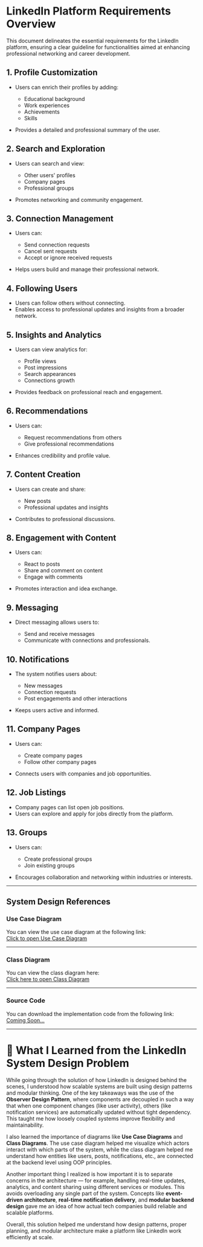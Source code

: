 # LinkedIn Platform Requirements Overview

This document delineates the essential requirements for the LinkedIn platform, ensuring a clear guideline for functionalities aimed at enhancing professional networking and career development.

## 1. Profile Customization

* Users can enrich their profiles by adding:

  * Educational background
  * Work experiences
  * Achievements
  * Skills
* Provides a detailed and professional summary of the user.

## 2. Search and Exploration

* Users can search and view:

  * Other users' profiles
  * Company pages
  * Professional groups
* Promotes networking and community engagement.

## 3. Connection Management

* Users can:

  * Send connection requests
  * Cancel sent requests
  * Accept or ignore received requests
* Helps users build and manage their professional network.

## 4. Following Users

* Users can follow others without connecting.
* Enables access to professional updates and insights from a broader network.

## 5. Insights and Analytics

* Users can view analytics for:

  * Profile views
  * Post impressions
  * Search appearances
  * Connections growth
* Provides feedback on professional reach and engagement.

## 6. Recommendations

* Users can:

  * Request recommendations from others
  * Give professional recommendations
* Enhances credibility and profile value.

## 7. Content Creation

* Users can create and share:

  * New posts
  * Professional updates and insights
* Contributes to professional discussions.

## 8. Engagement with Content

* Users can:

  * React to posts
  * Share and comment on content
  * Engage with comments
* Promotes interaction and idea exchange.

## 9. Messaging

* Direct messaging allows users to:

  * Send and receive messages
  * Communicate with connections and professionals.

## 10. Notifications

* The system notifies users about:

  * New messages
  * Connection requests
  * Post engagements and other interactions
* Keeps users active and informed.

## 11. Company Pages

* Users can:

  * Create company pages
  * Follow other company pages
* Connects users with companies and job opportunities.

## 12. Job Listings

* Company pages can list open job positions.
* Users can explore and apply for jobs directly from the platform.

## 13. Groups

* Users can:

  * Create professional groups
  * Join existing groups
* Encourages collaboration and networking within industries or interests.

---

## System Design References

###  Use Case Diagram  
You can view the use case diagram at the following link:  
[Click to open Use Case Diagram](https://viewer.diagrams.net/?tags=%7B%7D&lightbox=1&target=blank&highlight=0000ff&edit=_blank&layers=1&nav=1&dark=1#R%3Cmxfile%3E%3Cdiagram%20name%3D%22Page-1%22%20id%3D%22oovZTRu26K2mrrZIscwE%22%3E7V1bd5u4Fv41eWwXkrjYj2nSzJk5M%2Bt0tatrzjwSo9hMMXIBp8n59UdcY7ZEjLEk5Ewf2oAMMtb%2B9O29P124Ijfbp1%2BycLf5g0U0ucJO9HRFbq8wXmJC%2BJ%2By5Lku4WVNyTqLo7oMvRR8if9Hm0KnKd3HEc17FxaMJUW86xeuWJrSVdErC7OM%2Fehf9sCS%2FrfuwjUVCr6swkQs%2FTOOik1Tih3n5YN%2F0Xi9ab%2Fabz%2FZhu3VTUG%2BCSP246CIfLwiNxljRX20fbqhSdl8bcPU990NfNo9WUbTYswN%2F44%2Bfvj07T%2FP6e77L07%2BmX1dff36rqnlMUz2zS9uHrZ4bpsgY%2Fs0omUlzhX58GMTF%2FTLLlyVn%2F7gVudlm2Kb8DPED5vqaFbQp8HnRN2v58ChbEuL7Jlf0tzwjreuV9%2FUoWbRtOEPmQ02vfZfNqVhY%2Fl19wUvbcMPmuY5oakWrqSt%2FIR%2F8YcHxn%2FaYaP53%2Fes%2FeBdXqH6ml9A%2FN1T1Ujt5%2Fxo3fytKrpvC77m9CbMKb%2FnNg7XWbjlR%2ByB%2F%2Fd7nH6j0a8pP%2FzynBd0297Kf9M9rI6X1Y%2FWFgPTciMVffuFSbxO%2BfGKG4tmvKA0Zcz7w3XzwTaOovJ2KRD6UFGBhQXx3vfB4CJPBIPrIxELRBcSlstBJOS7MB2DBEQGkHAdRfyZ9rsoLErrh6tNTB%2FpllZWbI1af8uAUfkP4Ow4ZCLFfXWJQVclEusgLOmpC13WQS0vnNFRx5qHPu1oFtOUt%2FDILmfUOr4LrOOR%2Ba0jczl6rJN%2Fi8sHstAwCCHYb%2BQuzqhlsDHL7DL2ECd2dppl20e6TmOBaYg5Sov2q7CIWWqlcQLIaDb0G1lgCBspja7LdISf3Sds9Y03By9q8h3k16d3JV3VsdNBs%2FWDKt5Q2fN%2FyxMeFzWnfx1%2BdvvUO3tuz57i4uA2fvZXU395%2FHJTedLeU%2F8KGgkpEjAX%2F6Vsn63oiJCpCLM1LY6z0DACnPeO4yxFm%2FuNfTOacPg%2B9h9ZZvTmKz6xuOpAgz5zgQFy6h%2Fb3HeYcMGq3MWxqurmeKWq9kL28JDT3jUVVrv2OQe%2Bnkn4djAsLdDh0HlfBpKvYbE8%2BcRjLf5zy7xENT47hrUfoDwl6qPK96cCNPCCflVBGwNYBVB%2FDn5FPXZ9Iduj%2FOrUX9ch2%2Bf%2BYVZkO5eCbDFdCaYi21%2B6oJO0wqNVyA5moF50Ndb%2Fv8Qap0QaSrHbar72YxcKIcHksMH3YFVQybICuwsJdhWlJLc0oVUyktEV2245wO3NSAQFbLGcPyMZFijPts1n%2Bn1P87KOz%2FYbJ4AjCRYYB%2BmUJ1crurtU2wTzS8dIFCc%2FPhW8GXONflnuZY9GnFGYb6pKWicOnftLqq89ve%2B8wQhHvZTDQodTDmACvoSedLRT9vx%2BVaSLq484ZWUOF%2BEZsDlBNerjcqJcpRKbaHwCNIDNBgRlDOljjTFkQABcl4upcBWQb6P0hDTK2mHjCu%2FidcqyMphs5ohU%2FtCJ08e4sNg5gvEh4shG7lyzzvH8CRCD1so5IV2YibxRJjIcv4harjEfcUroMeAjTguAlPqI0fJv3QvMxC8uyC0JbhWj0x2CB9EKVWPt8YtMxlVEH59YlZGG%2FN9v7N5KuugccGcALKELJKELaCiFdCHTHxWZ5IElCWcXfLdP20Nnn9PMTuOAMRWycOZ3txoFtseYlvYI0zB5LuJVbqdRIPt1vHrMwWrsMQqUNWcwBgqz1abpJtwkd2vuaHflwd%2FsvvxTTjZWb6qyltbtq5q2KZgOB7PHRliB7jZkunb2zF3UKNd3GQ1XZZ27yjNdosnc%2BeU4LMpxBkxWK6cXajVvLEdqtJooVKnL6qvJavkmrDJ6LZ1LhVmgtk3Q%2FNPUsEaxpesyTpW513a509WRtFiIzJ%2B9Y%2F0Cy5bmebnk6SJM4lrQaWST41R1Gu5wKsfzN8%2B5%2BZ%2BEho8lq1Vhn5UWEryNP%2F9wKtYoK9TCWJnCNkf2ZrBuAE0jF4zb1VSGjKNRYGjjNov7iw9lhUCm%2BRjuLxplBZqG90kVU8d5fVQvsLXRNnBytlzyIUujttE4b6eKnC9hQhVpZy9ZNC%2BEyLQD2EjigAoY5jgcTjkYa8FXGmaHzD0hZPygOzY4IQTOMBZHQSYv7jA%2FoEKk6ki4Lftk060Pz%2BJ0lewj2hWue5eoXyCeUc5KlReo0bUrG6JqGu%2FDlXdb1rUvWN50gjJFKTL2jd6whJXT4FOWlrU88C4DilSQjEf8PsksiCuQzFLCMdoWlSOiUTaBtO%2BkrIgfYosX%2BpF2VZ1FMzeJTEH56QVeabHWlR%2F3AjX6zXgBz%2B1jizhwLt%2F4YXUAU4JNTwskUtHopxcY5QWWcJacZJjKsBfQKTgNza66AHeAYZeVyRu%2BWXegUXlKq%2FH5Wke%2FAOtAFrRguINolJ5q67wMelQGem%2BnaVA%2Fm5aPc3hmTaNAgkLHRHXZ%2FCMtYtThsK62PUhs0EBk4tTP6Pc1DaRhxRHRryfHgxYNpF3j34Ws0ze4cP0jVemOfl1RmOsiXIhNbtPfw3ua6AtlB7t%2BE3k1N191zXQIq9d63TBTOO85oYNlI%2BfhxMC6D3fEtpM%2FqUQ2p2YElfjmqMT1QHAhLIobTSUEjl8aX1%2Fnivrb26IS90jQcZlU8lOTO5VKRi91qVMoU5ocnDE8OSohcKmucU3OFTW5N0Yl5C1SybSN0GakEqW0MDpZWQz4ESO0QKbTAlwBR5BpWhAFwzdGCwNp7GXTwvlCInYH1KqvJ0wnzDfhrjzcb5PrVcEOrV8h5RPL40oh5tTEioJtJfAoGBCv2L5I4pTedK9PULUwAXkBHFuRSVgyxR672jQsV6Y8DlN8M9Q0yNtj%2BfdVrpRpr54i%2BkRIWB8C348wmj%2BFusQtzrQT6GkSpCrzjXGf7vFYWaeh4aagBEHnNt3OxIGism47e6Kqd46d9YdXI7YNOC7LmCUCx5sMEOIt%2BkTgt%2FtOGAPIaQKiOiKYvhHlXIY%2BYyNKRFxoaGza0NgAEyCTPOBYBo%2FF5D12Axjhjd2nlFsrfD64rMlNXvFu8Jvah36BW12nYvCdpi1ehBta2AU%2FgibHo0th%2FyXTE7A92dS7y8aHYxk%2Bztix0Udgc%2FsF3E1POz5OExTtd14j9u40jI7J7CG8SEaoSpnzGnpozc7rtLcm2A8%2BNDDmMJ%2FrmpxiW%2BC6TnvzwAWgw7UNHZPz68APQFV4nOM6mZoC4aFdI9SkVoW1IW5C88p%2FKnVece8u0%2BNk3lwy74jFqpapO0RYijLdCQmpmG47t05PLw8YZAFsW4gi7IQ4PnsSJtGMlP5Od0LCzB%2FPhBPy1UrIVjghy9IzcYaFfvipwwd%2Ba%2BRkW4RMFEbIaNzb3U5P3iE5ucgIORlRnk2Cz7JhD%2BLCN12OpyY3OFKVdmp6e7qzdfNk3MnktMAQH8g0PkzozobxcXyBnOH8err418bkHT5Mi3%2B%2BCWnYLD6IbeNWwfSRianD6urwoVYcHmvn2awHd%2FJyJ%2Fdt4YXvxrv2P2yCKzTdZNUdC1vBjFQ9T00pEMwokBm5Q62mOvsitnmlDrhY9YxocW7GaKd%2FqQ4G0IzBALaJk%2FBy6U0Ex9C0N3Pg0CSSzgmOeTMJYdfQyXEiaTdk6apyDEukAX5TPmXEzgkmfcr0vRSEoMj0wF6gSb6ckzZmXt8DtfPJ4IAwM744PlCsXs7MGiNWQ5tkjelDbkezYO3AUCxb%2FrOBgeGKQHfyOiAMZ4p4phd%2BBpoUyxkdCp7XoQC5gwTTZ4oEEBy%2BYXBomss6JzjmlbMhOBZwRf74%2FbEF6oBKiXZ0nL%2FZ6OD2DV%2Be84Ju3%2BQGDpDzsd%2BGAzNu3xCc%2F36cQVteR9t49O7KF21K%2BZtdDZuy3VLgjQR7eF7tgMBgz5%2B8qhdyv1CTbsJeyDRHRRt3d6%2B%2FtHrLbgcIexa8B3OBlXbXsV3vDURA8%2FcntWLcxZlucmaD4ftohTU1qoaE4RcF500y5acZK3nv5XJOVJs%2FWFTuJ%2Ffx%2Fw%3D%3D%3C%2Fdiagram%3E%3C%2Fmxfile%3E)

---

###  Class Diagram 
You can view the class diagram here:  
[Click here to open Class Diagram](https://viewer.diagrams.net/?tags=%7B%7D&lightbox=1&target=blank&highlight=0000ff&edit=_blank&layers=1&nav=1&page-id=gvQBDodTHc6R1Ic5NaMH&dark=1#R%3Cmxfile%3E%3Cdiagram%20name%3D%22Meeting%20Sheduler%202%22%20id%3D%22QbBu87doMeKY3cXJm_e1%22%3E7Vtbc6M2FP41zCQPnuFiE%2BfRdjbb7cx2Zuu0fdyRQcZqBKKSfOuvrwQSBoPXl4asRfwS8NHlXHQ455OOYnmTePOZgnTxlYQQW64dbizvyXLdvmPb4iEp25zi%2Bn4%2Fp0QUhTnN2RGm6F%2BoiGpgtEQhZJWOnBDMUVolBiRJYMArNEApWVe7zQmuck1BBGuEaQBwnfoXCvlCUV2tmGz4BaJooVn7uiUGurcisAUIybpE8j5Z3oQSwvO3eDOBWJpPGyYf93ygtZCMwoSfMsBeut%2B%2F%2FTnebNcz9iv4Pusl0289NcsK4KXS2HJ9LOYbp1JkvlWG8P9ZSjnHMaARSixvZKeb4mePk1SQ%2BhmJww3vAYwi2SsQskEqqLsZxFuknhmf2T5hToQ%2BTbxlQ49lLjISHdycX33mP5hgqSYT5sjnq%2FIQ5BpfQUv3aQsqJdFeqRk5ZZ4Ngs4IDSHtqYYRI1iuwQ9scI6tMZzzwtiHp9RW3Jfdqw9JQKxMyjhFSXTcdjU7%2FVwFYAwQNlqDdB0aLT9S4qNM2HNl%2FxBfGYUsJUn4Qr4kK8QBRyS5u68axoy1LhT5CiEXzmqmFsECBq8TkecT4UTnq%2BBWhHdXkHIkUMMoz3tPWUIcqyz4lEs%2FJqLXHGcQYI5EahaOz2PxeHLE63qBOJymIJAzrgWaKtjIueHmYNJ3CighUBgkMeR0K7roAY%2BDfIgGYAOFRtYlNDNUfRYlIFMgMKAQVFTMvcMY4kXBjDMgh9tByPFF8hQa3WDH6V8g44DyF6SxRwg4tCSEfZYYX5JNCykilLyVOqaEl4He3OjwosNNObw82vXw4tiDlsKL18HwovPULbyc%2FjXGOTphuWmthzFGjFsPYpCtgMt1BJgZ7UYoGParSMOz60jDtRuQRnFI9OahoN%2FBUKB893dC4ls0eK8N6k%2FeqgDxsSK%2BNVeDGSGvMNQguSkknw6gr0w1xEYrgDCYYfXlCl1xAfzU1zrlGRq8BtW6km4GdjXd%2BH4debqDpnQzbAt5%2Bt1NN51KNaJVWrz615Rc07bwVAKLjM1ZSOPa1EA6n2Ss2ssubevBlrO%2Fs7qm5DRtqTjQ%2FmKsRA6ATXn%2FtFrdtSnE8t14xshMDX4IB251m9IQEArganSpg8JYILRnSuKL1TAFFe6XO3x9Plk5j2wqd%2Bi6yJujwocOosLfCEdz4QCyiHncjwyChrdTiIOyJ6U1f9mmsF1I0vaRCoW5IsfrNSwFSbPvgeA1omSZhL2AYKLgAKcgYTpgSacttWEZb3ohoK93NJrdCWYTK7tJlj3u86dsyTau8kf55f7%2BkPYgluEzmbG0avRc9Ft6PwblshsZsBzUzEz0UpcJSAKI%2F58upmT7%2FZKD33C5wXUaz4DayvbDDmZ7fYgZLGC4xLcq5Hln97pya%2BdWPr2Ue2XBRR4MqR18fiRU2cgfzEFmKEdoBBLESut04bb%2BQzg1U5HA6F2xrElJRzZT%2BiBL80YvAIUYAgYvWwNTIIrrexWI4theHaN47rtewHzsPEaRb1vG4e2KxAVRnVbKP2egviuLL0uRwd%2Bv5PB%2B6KvpKtuFRbqP4de3Hf5V6gLC0Fz8lddUuo1d%2FOEp2KXpjk172EVP3ABeTsUQnn%2FsipQmTDBgDDIxhsyt0rVhewcz5I99pNEEKapesecBEj5VV1SvfoGl9p0kRmEohzeufXYoDaUZ7bfxBHevrOb0nbon%2BA8NnuCd7wji5%2B6forO2z7t%2FLvc%2B%2FQc%3D%3C%2Fdiagram%3E%3Cdiagram%20id%3D%22685GCaHP-3-aFwweSdOf%22%20name%3D%22Meeting%20Scheduler%203%22%3E7Vzfd5s2FP5rfE7z4Bx%2BYz8mTrN1O93apN3aveTIINtqADEhJ%2Fb%2B%2BkkgMAJsY2Js4%2FolhouQdK8%2B7v2kK6Wnj%2FzFLwSEs4%2FYhV5PU9xFT7%2FraZqpaib74ZJlItF1XUkkU4LcRKauBI%2FoPyiEabE5cmEkFaQYexSFstDBQQAdKskAIfhVLjbBntxqCKawJHh0gFeW%2Fo1cOhNSTVFWD36FaDpLm7bSJz5ISwtBNAMufs2J9Pc9fUQwpsmVvxhBj5svNUzy3v2ap1nPCAxonRe%2B%2FqY%2B%2Ff7wGXxSPfht7us%2Fnv7EfVHLC%2FDmQuOeZnmsvtuQd5kuhSGsf%2Be8n7c%2BIFMU9PQbJVxkt32KQyYyYhGFC9oHHpryUg7rGyRMuqqBXU3Fb9zOuCiYYKZPVdv8QT%2BKIXLDCmhJe%2BWav0asSVEZM0dSn9wGE5faZbKwKJsR3pMUlWlDar7Nio6OMXEh6YsHNxH2%2BBhssMEutvbghGbGXl9lasVi3%2FXyKwHwhUkjSlAw3W67kp2OqwD0AfI6rUH46na6%2F0h0H8Wd3bXvP8VXRmAU4sD9gj8EL4gCinDw7ko2TDfGOlPkI4SUgbWbWjgz6DyPWJwPGIh2V0GTOq%2B9QEIRYw03Sdy7iwPirYiCd0nvbzErNfFiCjBBLDQz4FOf%2Fdyp7PJ1hih8DIHDa3xlbCprhtcNF2uDvppRCcbCIPYhJUtWJH3BGAoKJhhYRkdec3RmIMrMckwmo2BAUKhpVvmKZLALwTN24BzaGXKOD7xNptGFd9T%2FBCMKCP2CUvLhAgp7HJ33nORzcdd8CvMl%2B1KnK%2F7FVLRr2cGoytBORXkfM1TKPkZVzJZ8jH6GPiaNVhcfU%2F%2BT9BOOEiWm7dm3Hopoz2YvKYK%2BnIaXGZPz8AdDXfYGtlqmG5pSQTdUpS26YZyhKxDYfcDYv3iDQ01TjzxhAexjRXTZXQ3GGD9DN2XKVS65Pos%2BMdVQdPMCkAfGnvhyma5exv7E1%2FpIY0p4CqqdTbhJw0tGPu2KeGNWxZtBW9TTPN94c1axhj3lFpf%2FdiXYtN15wplF3MxOVOPU1EBpQImbai%2B8tK1HNB%2F%2FiNObvKXHlnIE7Q%2FGCwsCsCrw10vZnZpCUTIdjxvqpgYb%2BcAlfZN7BbiMuXY640GgzyjaPcF%2BYzW6QgtNRaaFVlXSY1iV9DDbWoWwzpAV%2FoEpmjAA8Fzmdhx1iBpeliHW9j3IjfmXZQjbpSRtr6kQmCiyPWsThSCoxh5wnqcEzwO372APCzpACQii1GFx0Oaeedzf9F1Ant%2BR6fgda2zUizeUxT9XyS9%2FEk9c%2BU3%2B4upqnfbA5%2B4zGEehbPSk65fwvo3KxRszYN6pdTPQc11GIHCg9zZduhLth7oc7fWqnINauQbUVrS3zzDap6uYzgy6c%2B%2BShtxt8T5N3SqJlevnck%2FMufCFITGDT5aEpIn82hjUDeUwmYIARblxajit%2FylAHQlP0OlZMU9KcSB3s%2FdOHOY7PQAEehBEsNkYdIWiqIYm74uwjDJH0bWDbsMcnD1H4VfLiMLLHokGXp1I6Z8dWN%2BJ%2BZc5i%2BCHSzkcjn1V7WVrmKT7OXB9meGfpC7AdbvLv5Kcyrlzl9ImG6O8v1uv2mSzF%2FLy%2Bekp%2Bmt5a7%2F%2FqhkP6J%2B%2BEUz0ynOrBYOyb%2BSGnwBmdy4CPj%2ByNOOY4Nv072PjxVZjd%2BLYsWbI9owXdSHvhcLLLRD9lr7Drr9z%2BbUp7u4WuWJ3S3GT9Am6pTPGBduzfuM5ceAGtqZXj1E%2BoWUJYzNGzfzBi9xm1QiI6j7hOBGRjbdqFPbwWoVRTDorXsufOC7WZGjG5poo%2BzAhLdUUQyLTsjlKqk4adRclBxl9q3BezDaH15bebPxLm8EPPPxVO7%2FXD7%2FjgShCTp3RVfKju3Fs2QiSZQYIfpNDBL9dvRbfteA5xFp0YusN5aytGEuT43kXb%2B7L6ZiFc4p6U6eTHS9Iw1Vxlb9l1FWt%2Fe8FdbJP0TY7lQx4ytGAZ9UE3nbn1ibwzEK004eNgWcVgFfcTNIy8KoWdNYDL8ABrOXrsui13dvtETzmMUFh24XVusYMyBwMZEwY9TDBRgksc8VCXiBa32OzELbTdlYQS2rcK%2BCG7QDujcFVPZyHM2p6uKOCeWAXD%2Bg2Da3DwiL28MCRNZ1NvpHPK034%2FLWiyPHX0tRWAjCv5BMkiBmLr8HuG7JaTcgaWyHb1oxDVZt624G5raa2AVp17PztHlHd3SMqJ%2B4R7WN6RFXXiy5Raxrg9UHBJ9oHhtxuk9x9rnHIzLCuN1w5wO8SGE9mHjw4mOdTLXMLeGrDcKAeGYZVpx4PE5o7BkO1Jgy3e8i9wXBYiMBmU2%2FIJ8Gba2obhlXHLDo7Bz7uwohVXEdrvDDSdBK8N1Ss345bd8eJbm07UZ8KRnxBj71xh8CUAL5BEk%2B4qr3cf5xRHsu7Kap2oMhJxAKO%2BW4bGbxpsjDbelPMKfrIdfnrlalCGfrCYm9JHA4K%2B7JVI4VmDsG2UQHh4gS1RtqQ3a7%2BlW4CnNW%2FJNbf%2Fw8%3D%3C%2Fdiagram%3E%3Cdiagram%20id%3D%221o1s3NdxXUbViWnlhf0z%22%20name%3D%22Vending%20Machine%201%22%3E7Vxbc5s4FP41eawHSVwfUyfd3ZlmJpN0u%2B1TRzGKrSkgL8ixvb9%2BhQEDQgQbW9hOkpnW6MIBzvedCwfBFRqHqz9iPJ%2FdMZ8EV9DwV1fo5gpCZAJH%2FKQ966xH%2FBlZzzSmftYHyo5H%2Bh%2FJO4tpC%2BqTpDaRMxZwOq93TlgUkQmv9eE4Zsv6tGcW1I86x1PS6Hic4KDZ%2Bw%2F1%2BSzvhYZRDvxJ6HRWHNouRkJczM47khn22bLShW6v0DhmjGdb4WpMglR9hWKy%2Fb60jG7PLCYR32UHBL5a5CEJ%2FW%2Fmz%2B%2FhnfuFsl%2BfYCblBQeL%2FIqvoB0IeZ%2BfmRArzpqvc13Y%2Fy5YMfAp2SB1LSYAdy7g%2FlyOi61p%2BjteJJyFJC4EijPLZGbDuVK24qHQzzzdXITB9YSzWMx5ITGnAoyv%2BIkE9yyhnLJITHliXIiuTLgO6DQd4Gwuemc8DEQDiE224AGNyHhLD2N76HRfsmpVJthCJNhNxIXweC2m5DuYBUFzYpsQZe1lhSUonzOrEGTLbJwzc7qVXWInNnL49oAS6YPy2g9p9C5wdN2T42jpw%2FFxnXASvkkggevVkbSB20QSqpBEupCEpgJKSckxW0Q%2B8XNFLGeUk8c5nqSjSxFT68o7gp5sp64miBRqMjyFnjxPm54Opzw0Wyj%2FnZJlK%2BGzbp%2B%2ByF3FYYt8pJCKmge4j5m%2FmPCOY4ju2mEkFggliYyGDMIARzIUZCoYYCoI4Fq68Lf14f9XlAhlaWXAHYvI%2BnLxN10F%2FqqQ52qzf0cf%2Ft%2FwbyLGu6z0jPCwVR5ZZY%2BeNnt09eFx7fuXBYerMg93UPPw9MHxQEL2cmEGAgxFkg4H9VjFwXRA8kgC0plPvLOcxZOyVlOV3CtzFm0MALpjlkb8xzMcTbsOccbwW86O93b64D%2B8cNYK%2F5gFmQcwxmz3ssugeLh1PDxV1WTQGIkOr3694pBxPJl9OORaucVCO3hka1AKqKotx6oi4ID6mOv1yhd2HwksqXZqOwovMGxQ1lhIehBpGU70MuDy3MD26VbBAePkbkBjMemB8EXcHpHfY2oGoCndL6sYMKwX0FhOepyxpRi%2FjWMW6w0GJEnwRRHBlJNCWxEOVA8W9BFBVceSVRT51%2Bk6AdGKRPytq6X%2BcCbbl%2FiNFQOdKqpoQOULi76YBJjTl7p4lVbyI9yL2wNeqZNIvtjxUF1EwhbxhOR7lbrtFARlQRzHU8IbgjYgbS%2F7ANxUBa%2F%2BuAl04vWPauNn2hhZRfNmVR28We%2BJNzQyfbxyRdkTrnMhBipKmvsSw5IfHYFhiVGEkQshxrngbcGeeMuVVws6I8caFnJVne0D8i7IbaeJVF%2FUVbJ0o64qr72fyN0IuLtCBwx02tBtqupw7we43ilXA7iGJN3A7bBWqZefLV3rz3zmQDkXOikzgAG9kWsa2z%2BgiSi2PTBRVDW2t2vhGY52G47bsvfleWpVnUw%2FjkL%2BRkOvnBk8Jd621Ux5%2B2bPjTS8IUo3xqpK2Nu1VVnhAMAjVUA8WZBu4I5buTqDCgg6qVU3mGH0ZYblGiNgdwjTzY7Lqo%2BdC%2BgNI97jhnhkVDIA8LpYzegX2vlAf99gAEcO6M2AbmG6cT%2FNrfUOCRs6Jc6W2XDtcHSsuL%2Bzaxdax%2BvKtHk6IWk%2Faxu1HKgkTSbyuBQ6fIlM67tl4heH6WPFoNmi0SRY%2BGTbWd9BfqL5%2BjK3kuFsTqKNWyreGwYwfeyKk9mG5ECH1yMryn%2FkEtPtyl6iVe6UNvbPorotLWdNd7rVYpM5%2FdJ4VixhrD6etY900wykuyjTckZmpRhi9CxNAyS%2Fd9shuMVcS8HFRPb8nBA9flvjC523Ky7on%2FQwnqeATX7XrcfOml9oen0b5rabj8oMXjUCtcEdrxzYbTr2rqZjdoazo9mJKYUB1%2BhbFpQfzTYk6c5ODl92dbYsLx38PjzXVfjuZrpzINMrQaJ490gL%2BaVV%2FZ4De5Lftup35O6OtdRBw8Dhq9LO1kD2yYZaMq8BzcM6x0Ag3cU4qLctwLot2NbAgWC%2F0uUJPLRo3JOYigslsQZ6DUYaE3kjz3OACV0r%2Fd%2BRnKDZ87mFWSz2kNf1D8WgI5c3T3zLZu7obk66RBC4kgOyZNB3dkDyh1isgeuj9uFvZiK7vcixEfRUdPydkPHmrRDjhuJpjEOxxZ7TixX%2FvguW0mgqtu7wZEaj6mruJ1lkV9DmZMXrNMf5N3YmgpOk%2BnWe4uM7IfX9dHfl6m9VNfC4r2mj4qW8CoVdFYd7fIBHNMsvp2XMKb9Ah27%2FBw%3D%3D%3C%2Fdiagram%3E%3Cdiagram%20id%3D%22npjNLc1JkDWQVycvxiI8%22%20name%3D%22Vending%20Machine%202%22%3E7Vxbb6s4EP41kbIPkQLk0jzmtm3V26qpus8OOMFawBzbNMn59TsGQ0KgbVCbXUxTqQIGX2bG4%2FnGY5OWNfW31wyF7gN1sNcyu862Zc1apmn1jCFcJGWXUOCvm1DWjDgJzdgTFuQ3VsS0WEQczHMFBaWeIGGeaNMgwLbI0RBjdJMvtqJevtcQrXGBsLCRV6T%2BTRzhKqrZ7e5f3GCydtOuB%2BkbH6WlFYG7yKGbA5I1b1lTRqlI7vztFHtSfaliknp%2FvvM244zhQJxSwcX31nL5y5v9Duy7zXDyOne3HdXKG%2FIiJXHLHHjQ3iSULIudUsTgVyT5nPiIrUnQssbdcJs9dgQNgdSLSQJvRQd5ZC1L2cAbZkDdtwB3a3WN%2B1keE1YU5CnrW77o8NhExlDATPortvwXo04EtqDaA40kTea7AXKha6CFxzSXSWZSw0z7Mg67LeF1SZmDWUe9GHPqyWH4QA1V1O3hlcj0%2FX6TqSKPebeKVQLkK60uBCPB%2BnPdFfT0%2FwogtSvZJ8EJ414z3sUuVMpXlvsiCbpJETJi45oNwpJ93LGZ69J8w0wQ8P3jxHvNYrc2Ub5slvQ5oVBq5cWOfEXAwYKHED5cZgbcblwi8CJEUhOzDWBi1o1sG2%2Ffdd1GBgiApZj6WLAdFFEVhlcKQxSMDnrqebPHpAyS3EM46isiUji4ztreIwXcKLCoABxmA4Fj4dELalSY8hz0daux4w1VoHDoe%2BEd8uW0DZY8zHN%2FcWRfdmSGOTjyZIOiJzNGZZ7MOJcn6zXQkz0j%2B5%2BLJ6sQ%2F9KnlfT%2BXF9nxvfst4YTj3DRGs5kQH8SqNVMmK%2BF8z%2FCZJHjKMhqKxy7hQpTWTuG5T9qA14VhGLYB1j6Xrl0wcbRMA%2BNoxJoNEuhcXQuaOw3EBqzAM8rPuEg8jNKvrR6qrZEvwBsWmV68zR9uh%2B%2FzLVzSZP56%2Fx5fK0f44vH8fROO66fXm7mz%2FXguimLrmxLQgGLYfX6RWQxy5Dl6lzIMvhhyHIr%2BVnJkf0AXm4XAokLrFRZJwQcZsYDDfCujXwaBULLsDdkmPNJJAQN2jLKfYz8JWZaisKwiFgwdVGwxm1fDoymYngY8WwlovmgcJdu5oxR9sDXbRvqYU0nShQ64CFvgzcQgLJdLcelKWGD0U3DhH3cULIivSqLG862Ih02MG4YOz6weEH9CqkvUNgd3iV65ZcTC%2F95ujw7LqKp8sON80X%2Bf8RE8yi0264PtFZjnUZCT94PUvta8p%2FP4mspgk09D9tiirhbXQBdIrzhcYB3NShJDJUFeNk2%2FrcHeFcNDPBeceAAyjwg2yXBJb9TZeEaJ8Ri7Z6aHKuZI2nUtjx6Q8RDSw8v3pGK6yiV8vXYkd5e36CchpghQVnZuJy4xKyZRGr%2F%2F16KUZTp5GP%2BP9R1YmnUDUlgNiTP36ysckNS%2FZfkeD3FgVVwDFvtON2npQjJQlh3KSCwCGRoNCMc7sAR67mk5xgx2z0%2BW6jnOUlYHhM52b9iWrpkKQyre5SmGKbbSwdpCssqSVP0zvbRwKiBaYpHKsgKTEAQetmOqrR%2BjGMGrTdEdN6NEiTdjXLiDFFXTm2zG5O1kyX7FvhwNtbng%2BDGHG7op1%2FGZocbTv4S7Wzf1KZoVYIqpzp3a%2FDZAKaEqYc4xxzq0JUUBv5VnhruslR1d7HjAvuf%2BP28QR7ZgAS2%2FJim45%2Bh3LGZ%2BMRxZPXS0Wew%2FHew1GP3e2yhP8qbgtnrl5iCYfSLtmBVNwV43P%2FmR%2Fzuev%2FbKdb8Xw%3D%3D%3C%2Fdiagram%3E%3Cdiagram%20id%3D%228qslMoILVUiS1fo252IF%22%20name%3D%22Vending%20Machine%203%22%3E7V1bk6I4FP41VrkPPUUAER%2B99Mz27vTM1jh7maepKFHZAcKE2Or%2B%2Bk0gIASw8S60D13CgVxO8p1rErqlDd31BwL9xTO2kNNSFWvd0kYtVe0AtcN%2BOGUTUTRNUyLKnNhWRANbwtj%2BDwli%2FNrStlCQeZFi7FDbzxKn2PPQlGZokBC8yr42w062VR%2FOUY4wnkInT%2F3btuhCUFVF2T74FdnzRdy0ET9xYfy2IAQLaOFViqQ9trQhwZhGV%2B56iBw%2BfPHAROXelzxNekaQR6sUoMPn3z58%2Fzz58uj9eF7%2F6%2F38bpEHUcsLdJaC45ZqOKy%2Bgc%2B7TDdiIIyfS97PgQvJ3PZaWl%2Fx18ntA8U%2BI%2BkhiaI1fYCOPedvTVnfEGHUbQ3sai5%2Bw3YmMmGGGT9FbfMHD0EIkT57QY3ay9f8B8HWkmFB1MdGJKoy2wwj55pmNF%2BmLQjvTAzMuC2QbragrxNMLEQexIN%2BgB0%2BDTuGYZ%2FhdtCMJuNdXmU8kHLftXwRD7piVMeU2N789bHLjdN1GeCjy7tvexXm%2Fcb6Tje%2BGHyB3K%2BcUDcufGJP0Y1NwoTsbljNNKm%2BIEJtpvv7kfYahWptIHTZKGpzgNlbMydU5DObKVimIajLfkaAXa4WNkVjH%2FKRGK2YTUya4XWjdanqBolBYLYUYRdRsmGviAK9jrAhm9g69gRhtTVKiU1apO1RXBIKQzhPKt%2BaCnYhrMUelkNtoOUYO%2FhuNvaQ%2BYCN11ONNa8vPIW08mXPoMvl1psEfrb3d012tCYDuiapMgDyqgz0ilQZOJcq066uygIfekdprpxO%2FISfsYc2T17Ap8saU0jTPkWRDos60WTV1hQpMmQhMgv8AU0vEKKzuQP61WXo9O7AFzj9cXcH9ogi8ecZd6GC%2BnoEwbb7re7AsQPa6o54WFzJM7wxZo4Lit8EZKFlCb%2BvLZzBJ1ZgyEuHvu0v2UGqx7wT5DKrdFq%2B6mIaWRSctY1GtyBULvQve%2BeyjUYDbWMrDpOc%2FN0T78%2BMz2xMzhYJ755kl%2FRuXl9T56EvH7r1bejipUdrqZ18goJgsKQUe22ujD4t3QkitWSFILok3nABvTlqu3xiasqGg2CQGIyaT0qwwKtHQjB5DubtKSuHaiooS99iGvLJe2EMYLK5yXlpSkQNgCGF1J1Ogd9gXtRv6DbQb%2Bhbru3drf4%2BEQobsN%2FRJhrX4L48e7218ZoOvr%2Byjuz%2FmxA0B7N627djWvfrOl7SevY9lYGpZf%2BzyZZasjDFjoOmdAiDxf4M1MXDUw1d8vAUo6KHpxrn8vDMBnp4fyHPYmbmGU4XtndP8OwTuYYZsXB0q2bHbkyTNGr5BL5A24ETB41LuArqyJVQ9sji6r6%2BXjn2EYEUk6J5qRhj3hhHYp3mI2cjz1PlTc1vVHUiDuqGZDAbkuhvVlq5Ibn%2Be3b8NtlhYXBottphvq%2BWLESRcN25YI6Fx12jkR2wK6aI6xnTBwiS6ULeA1LP%2FSwsPLa5sB8DrbqkKUAvzkDEaQo9zluk93bGG0DTaQr9bBukew1MU3zC1J4xCFAb39ej9oofQ5%2Bh1isidV6Oona8HGWFGSKFi7aqhOTa8ZKcfExL4%2B0cf2zK7gZVkQ4QqoqWNyrFp25OcWJg2f%2FTN7XJmCwHH3sPi546%2Bbpq5Kmb2Gm8H7dpkvgATe9kxQdc8rxNofRc%2F7zN6aXnfmKtsSLU68kGqCiquagEFe2uk4YTeVaff0SG3XkMm9mRInjpWYi3oLA7tLbpP%2Fz6XUfcfUs9Ga3TN5v4xmN8pArx22%2Bi9vBmWyy8i8tF%2FURW7tM10mwwXvCSTNHrkR1loER0x3tm8eymJq%2BzY%2B4Icphn95LtbtGEihb%2BwKFnvnVfuln0gJ4uoSJiVJTbAiNfFVClqkx5%2B2Y0FrmqQowlrB8Ou6Il%2F%2BNhBw4AXRpyyrtu53KoMyuirntV1GlAgoomJ1gqo06TdxfntpScGXVFGZw3p%2Byqwk6%2FKuyAIsNO6RwIu%2FzHFtTLwi4WmDet7dRrwgkYsu1U9EPhJB%2BtNC%2BsxEDR1%2BpOjKZEo%2B2HpwvCKf4M4mta7LqwU2XVo3UPhB3oyMYzd%2BLm3LhT98KdZUMXe9bXBY%2F6GA6s92GUJSxd%2FJFLVd%2BJzRJrqbyCs8Qy74HpE2JTr4jNkmAxnYw0TgREXdJ%2FpnKgEwfkr67kaiqBIcMF3KRe8%2FkLwY4uA7NYz25hHVV5WpAX5WPPDPJCNxIcooAvbM1PEjGfDOJdOabV5aRJZYybudVnuapz69rOSWCoHADDffyAqoC6kI6TjzYYBwMgt%2F0gV9W5AVD%2BtYyqa%2F7ALMmqPq4pA0VQurhYjrOJg6c%2FMphi%2FZQBd6Z4%2BWqeplZR1RmXQ7ocgoCueSjScye%2Bc1WdyJ6bcp9jkTqvPS8%2FPf5G5egSeadda3W3JEcqyK5oHp5RB52uVJXRkyK9c1uM8lN0bxXp3WtB%2FQZNRkfyaJhCPjgTkVs8unQ%2BtXwnZlWoa0bV5fihAwOGfGVkwzmBLrvCM84q%2BxNnPNlVcsxTGW8CitxXVux3Sg%2FfgZAVinjlOtmOIC9wu7Zl8eKF69ZZkRIjd9RGEFVaElL1gjPEZtHmXE0pB27JMja73f53kAhB2%2F%2Byoj3%2BDw%3D%3D%3C%2Fdiagram%3E%3Cdiagram%20id%3D%22gvQBDodTHc6R1Ic5NaMH%22%20name%3D%22Page-6%22%3E7V1dc5s4FP01frQHSXw%2BpnG63Z3ubrbpzm4fiZFtTTDyAkns%2FvoVnwYhbMAISJvMdGqEkBHn6Nyrqys8Q7e7wy%2B%2Bvd%2F%2BTh3szqDiHGZoOYNQ1YHB%2FotKjkkJ%2B1OSko1PnKQMnAoeyHecFmbVnomDg1LFkFI3JPty4Yp6Hl6FpTLb9%2BlrudqauuVv3dsbXCl4WNlutfQf4oTbtBQqyunEJ0w22%2Byr9ezMzs5qpwXB1nboa6EI3c3QrU9pmHzaHW6xGz2%2B7MEk132sOZvfmY%2B9sMkF27%2B%2BrZ%2FIn6vd31t8vP%2Bufvy8%2FTQHeorQi%2B0%2Bp32eQd1lLX5wyAv7uIk%2BZkVryr6LdSU8pg9I%2F%2B%2BZZifmQQzfDasA1f0huSw9X2jI3u3ZB7d6ZD8GoW8zELPS8hWlG3n0sxbvsR9QLytn3U%2FusXzfrLjUG1jqBPTps%2Bfg6Dkp7PTrloT4YW%2BvorOvjNisbBvuXHYE8qtfsB%2FiQy0UIAeYjQ1Mdzj0j6xKesHcQMkl6bBAGUdeCxyz0jrbAr2MtJ6d0nqTN30Cnn1IsW%2FFA7OWB01BB2YN6HeHEHtOUIsRhwarexMNXXb06NLVE6vDilJtAHpy%2BJFEHYzxKmBTBpKh4R%2F%2FLR58S%2BvFB8tD8dTymB0dSBhftNDSo2%2BFM6eLooPiNYyIhIGB%2FbQs6Rd2KgLDsYT1nT77K3wWHSvVPtvf4PDyeK5nnrJQFNWosk1PmeVj1w7JS%2FmeRXRLv%2BKekpgdWftAKVNb1TnKJp1NLyvKFdeSYZTa0QHXTvIozrSTVaTrdYBLdeIRkj%2BbawaNdfWgqVXKG2dH6mVtbAGDmlKCR1MECpapWlHBeDr0p2CZNsoA4%2B8A%2B5PFAulMqUpjRWROBgYD%2FIDmpIthyE1QclFTI9Sn8cgGRnfjIcNQWJyd4F2bpnZiDjhfympmKHozAgaUaARWK0bBcLLSAy3ekdVGVx4kgKNeEhxi76jnfN0yY1tUAlCSCai29zMLI%2F6CpwmKcpKLi1hQehUGOEVhMMuUqjh%2Bkh3I%2FnRBlacLt3S3t73jfRS9mKg2QFR%2B%2FrnAFzgDgWCOK1EatFbSQPf4nCYAKG%2FuOZoiNHYVEna%2FK0Ir%2FunyFOE3%2BjhZJTDLzx1pgumJSAk0eUoginoO5SSUZwJKQ0kozzrAcJKgT1ESgM45np2nD5caki4KosDroEapo6M6RaOk%2FzRGifHBPhaq7aMKQf395k%2BRi8ue6Jy02DO5JQZI7326Ju5k%2Fd%2FK3HgCUTlTFCKVpTW53TI6hMvArIWJbCo2gwiDWh5nOrAWVvGvo0q0arUnzVAVLrCsmUqbu%2BSqS9IYUxRqfg%2F4nJPjBpZUmQ01YOaoJ0sK4MjzOxPKs3Zf8Irudoyg7FGfSXcY2%2Bjp%2FLqgKOqDhjV6ooBwX%2FF5z3aPIVk1XowaHBDN4NYGzfG9EImB0YenSM2nC0Z5dBiWAAwwLBiimGhPYNwd9tgn2FtN10nP0%2FVSRCxRHoMxLCISo4Q3K9aHF7zDE15T5CFB%2BviQ1CdJXj9InOfVxG06B4hoJWdoQNoFzcb0%2BWeN%2FfcGXrklRkqKV84FuIyubvkccimBxtAZGqYoClXPFo96%2BBwTmiJ6FidNMF40SdABRe2KHd%2FU4Nk12ff1hF1NgGnQUWxejlJLZYelnIe0OzmGXjux2oV%2BxibHZARBtaxFtq7XGnUVKRcbkw68KNIyXeAbqQKcFEU0hqoGe6KIqDHpFGmXB%2FgmKIImRZHuHiHPD121spWGweghCkJNlx4jgl6GyoTKIsvVaY%2B7zjUGrEU2lRsM%2BHZJgD8x8OXRbkFroYKuwHMDXtSYdOAlxtXObWtl%2FcH%2B2o6DoC32tT5g219tpxoU4rN787W2S9m9prSYkCUxSJeAcWuHtks3bwUTY%2FyMa6tdnC7bn%2BXYwTZ%2BcKAUrlNK4bqmqW7tNl512eTVVMubLNFnLL7sDVoDJrvxS%2FRdsy0rS%2FSDRwzahQKnk205yU0AA1JQ44jTdVs5VMsN5RuXB2Jg%2FuYQKSmRNJjuuh6AJpdOZok2AgyaiwCV6%2Fcp16LxC3vE%2BzcEhzkBOKA8OG6TVwQR6v3qvZBw2muufColgAJwkDKkM5cv48kA53ccBBPezCgYLQBMYLjI3WI66TQRASLK%2BIgAifbkDxqSNXljySJAEUQGhs0WQULheg%2F5NcgbQNbC6ivmJ2xNsreNhArZN%2FT9vcyll8R8iRTJUndzr4QP5zUOBHArAdbA0zCktNsB3E8gYLy1w9SzHmSqbvKua1eSQF6P4MDZR0hpEL90SawZQejTp%2FwloRHSa8aUW%2BpS%2FyQstks2jEdLF68jcx2ZWmbQ3Zu0eEccx40bYzaaeJuvlFno5RycSj7HFy7RqeRLOshRTDs2rbEf4zuLCOTaj9i9pwGJXQa09JO6H9KNX%2Bz2tQ8zbRmX%2BCGbIEUv4CQxt7AdhK84CPOeZT0h3hb75ORsXOUuqLyeZIkkBVqqAjkz6zl5paswRnxwDD9C1mAHXQf7vDrBMqxFZnCGGvCZs%2FqOf0f8lf7wV8bAv11G4Tv%2BHP5Wb%2FBbEfqo7Rbn%2FogA34lwDRFMM3rT8Omv6yyyEqQeQxTazRXe%2Bv4BEwmGomV2A9Bo0ph0ANulIbx5ADmvWrkGvwZtSYfv59q%2FUxl%2FsSfc2wAUtiYbQjiGXyXtncuXwy1gOMN7eq3P9T44v0GdDfdmEZe2r5aZI5NnpTrAy2JQRru%2B4sF5thiza7PGbzmS%2B2sRTWJ9MpcRKnwEnXeY8U2ZPLOl65akpaPxNhGnKS%2BTYUcF0hb7irmWtGH3kCAoaXFJEjnGhFwwCcjePt5eFKqJZILmpIMvaR%2FJjw9%2BPIcwrN7QF7YnHf7rd5MgvX43SbIZJM%2FFce2AOVPKktgb396xT3Qd9ZX9%2B0y8J%2Bz86rGPD8cgxLtCZsgj3%2BClbJEQH8IySbMFqxX2Yl%2BlfslKlFsimnddmV6CKujneQZF31oRrRohpZ691y0bwX4jRD%2BTGESzUb3rhkJRWp6gPeli0CBA8b5MfMWwV0HZ1UNmdZ1Y9FbB9uvE7PD0k5wJQU4%2FbYru%2Fgc%3D%3C%2Fdiagram%3E%3C%2Fmxfile%3E)

---


###  Source Code  
You can download the implementation code from the following link:  
[Coming Soon...]()

---

# 📘 What I Learned from the LinkedIn System Design Problem

While going through the solution of how LinkedIn is designed behind the scenes, I understood how scalable systems are built using design patterns and modular thinking. One of the key takeaways was the use of the **Observer Design Pattern**, where components are decoupled in such a way that when one component changes (like user activity), others (like notification services) are automatically updated without tight dependency. This taught me how loosely coupled systems improve flexibility and maintainability.

I also learned the importance of diagrams like **Use Case Diagrams** and **Class Diagrams**. The use case diagram helped me visualize which actors interact with which parts of the system, while the class diagram helped me understand how entities like users, posts, notifications, etc., are connected at the backend level using OOP principles.

Another important thing I realized is how important it is to separate concerns in the architecture — for example, handling real-time updates, analytics, and content sharing using different services or modules. This avoids overloading any single part of the system. Concepts like **event-driven architecture**, **real-time notification delivery**, and **modular backend design** gave me an idea of how actual tech companies build reliable and scalable platforms.

Overall, this solution helped me understand how design patterns, proper planning, and modular architecture make a platform like LinkedIn work efficiently at scale.
